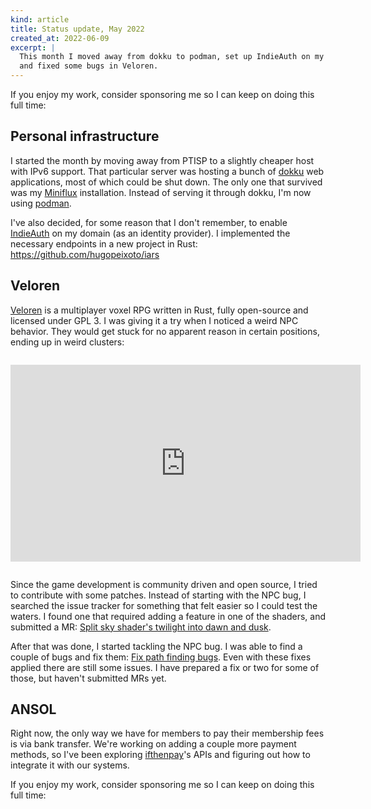```yaml
---
kind: article
title: Status update, May 2022
created_at: 2022-06-09
excerpt: |
  This month I moved away from dokku to podman, set up IndieAuth on my domain,
  and fixed some bugs in Veloren.
---
```


<aside markdown="1">
  If you enjoy my work, consider sponsoring me so I can keep on doing this full
  time: <https://github.com/sponsors/hugopeixoto>
</aside>


## Personal infrastructure

I started the month by moving away from PTISP to a slightly cheaper host with
IPv6 support. That particular server was hosting a bunch of
[dokku](https://dokku.com) web applications, most of which could be shut down.
The only one that survived was my [Miniflux](https://miniflux.app/)
installation. Instead of serving it through dokku, I'm now using
[podman](https://podman.io/).

I've also decided, for some reason that I don't remember, to enable
[IndieAuth](https://indieauth.net/) on my domain (as an identity provider).
I implemented the necessary endpoints in a new project in Rust: <https://github.com/hugopeixoto/iars>


## Veloren

[Veloren](https://veloren.net/) is a multiplayer voxel RPG written in Rust,
fully open-source and licensed under GPL 3. I was giving it a try when I
noticed a weird NPC behavior. They would get stuck for no apparent reason in
certain positions, ending up in weird clusters:

<iframe title="Veloren path finding bug" src="https://viste.pt/videos/embed/a3fb1f86-b8fd-46c1-a935-2c7b6939a41f"
  allowfullscreen="" sandbox="allow-same-origin allow-scripts allow-popups"
  width="560" height="315" frameborder="0"
  style="margin: 2em auto; display: block"></iframe>

Since the game development is community driven and open source, I tried to
contribute with some patches. Instead of starting with the NPC bug, I searched
the issue tracker for something that felt easier so I could test the waters. I
found one that required adding a feature in one of the shaders, and submitted a
MR: [Split sky shader's twilight into dawn and dusk](https://gitlab.com/veloren/veloren/-/merge_requests/3390).

After that was done, I started tackling the NPC bug. I was able to find a
couple of bugs and fix them: [Fix path finding
bugs](https://gitlab.com/veloren/veloren/-/merge_requests/3376). Even with
these fixes applied there are still some issues. I have prepared a fix or two
for some of those, but haven't submitted MRs yet.


## ANSOL

Right now, the only way we have for members to pay their membership fees is via
bank transfer. We're working on adding a couple more payment methods, so I've
been exploring [ifthenpay](https://ifthenpay.com/)'s APIs and figuring out how
to integrate it with our systems.


<aside markdown="1">
  If you enjoy my work, consider sponsoring me so I can keep on doing this full
  time: <https://github.com/sponsors/hugopeixoto>
</aside>
